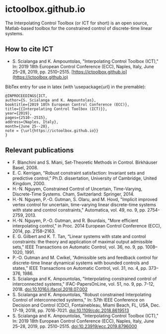 # ictoolbox.github.io

The Interpolating Control Toolbox (or ICT for short) is an open source, Matlab-based toolbox for the constrained control of discrete-time linear systems.

## How to cite ICT
*  S. Scialanga and K. Ampountolas, "Interpolating Control Toolbox (ICT)," In: 2019 18th European Control Conference (ECC), Naples, Italy, June 25–28, 2019, pp. 2510–2515. [https://ictoolbox.github.io](https://ictoolbox.github.io)

BibTex entry for use in latex (with \usepackage{url} in the premable):
```
@INPROCEEDINGS{ICT, 
author={S. Scialanga and K. Ampountolas}, 
booktitle={2019 18th European Control Conference (ECC)}, 
title={{Interpolating Control Toolbox (ICT)}}, 
year={2019}, 
pages={2510--2515}, 
address={Naples, Italy},
month={June 25--28},
note = {\url{https://ictoolbox.github.io}}
}
```

## Relevant publications
- F. Blanchini and S. Miani, Set-Theoretic Methods in Control. Birkhäuser Basel, 2008.
- E. C. Kerrigan, "Robust constraint satisfaction: Invariant sets and predictive control," Ph.D. dissertation, University of Cambridge, United Kingdom, 2000.
- H.-N. Nguyen, Constrained Control of Uncertain, Time-Varying, Discrete-Time Systems. Cham, Switzerland: Springer, 2014.
- H.-N. Nguyen, P.-O. Gutman, S. Olaru, and M. Hovd, "Implicit improved vertex control for uncertain, time-varying linear discrete-time systems with state and control constraints," Automatica, vol. 49, no. 9, pp. 2754-2759, 2013.
- H.-N. Nguyen, P.-O. Gutman, and R. Bourdais, "More efficient interpolating control," in Proc. 2014 European Control Conference (ECC), 2014, pp. 2158–2163.
- E. G. Gilbert and K. T. Tan, “Linear systems with state and control constraints: the theory and application of maximal output admissible sets," IEEE Transactions on Automatic Control, vol. 36, no. 9, pp. 1008–1020, 1991.
- P.-O. Gutman and M. Cwikel, “Admissible sets and feedback control for discrete-time linear dynamical systems with bounded controls and states,” IEEE Transactions on Automatic Control, vol. 31, no. 4, pp. 373–376, 1986.
- S. Scialanga and K. Ampountolas, "Interpolating constrained control of interconnected systems," IFAC-PapersOnLine, vol. 51, no. 9, pp. 7–12, 2018. [doi:10.1016/j.ifacol.2018.07.002](https://doi.org/10.1016/j.ifacol.2018.07.002)
- S. Scialanga and K. Ampountolas, "Robust constrained Interpolating Control of interconnected systems," In: 57th IEEE Conference on Decision and Control (CDC), Fontainebleau, Miami Beach, FL, USA, Dec. 17-19, 2018, pp. 7016-7021. [doi:10.1109/cdc.2018.8619513](https://doi.org/10.1109/cdc.2018.8619513)
-  S. Scialanga and K. Ampountolas, "Interpolating Control Toolbox (ICT)," In: 2019 18th European Control Conference (ECC), Naples, Italy, June 25–28, 2019, pp. 2510–2515. [doi:10.23919/ecc.2019.8796000](https://doi.org/10.23919/ecc.2019.8796000)
